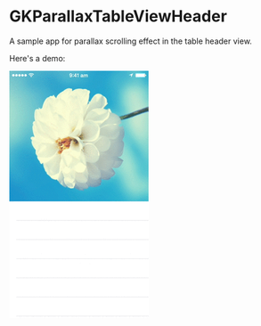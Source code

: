 # GKParallaxTableViewHeader
A sample app for parallax scrolling effect in the table header view.

Here's a demo:

![alt tag](https://github.com/gnshkamath/GKParallaxTableViewHeader/blob/master/demo.gif)
